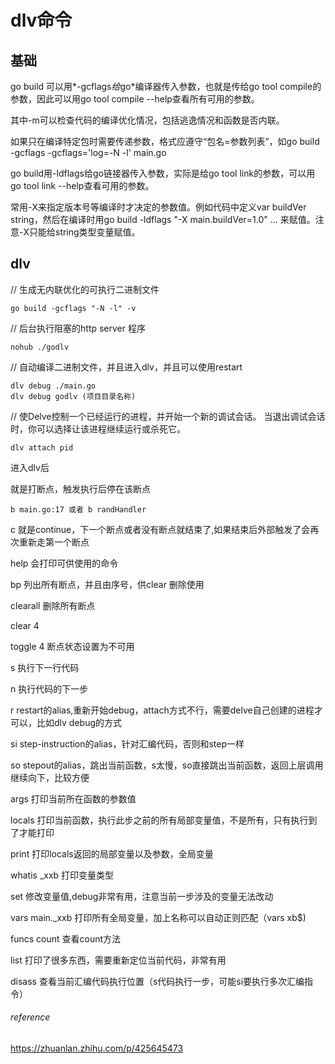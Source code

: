 # dlv命令

## 基础

go build 可以用*-gcflags*给*go*编译器传入参数，也就是传给go tool compile的参数，因此可以用go tool compile --help查看所有可用的参数。

其中-m可以检查代码的编译优化情况，包括逃逸情况和函数是否内联。

如果只在编译特定包时需要传递参数，格式应遵守“包名=参数列表”，如go build -gcflags -gcflags='log=-N -l' main.go

go build用-ldflags给go链接器传入参数，实际是给go tool link的参数，可以用go tool link --help查看可用的参数。

常用-X来指定版本号等编译时才决定的参数值。例如代码中定义var buildVer string，然后在编译时用go build -ldflags "-X main.buildVer=1.0" ... 来赋值。注意-X只能给string类型变量赋值。

## dlv

// 生成无内联优化的可执行二进制文件

```shell
go build -gcflags "-N -l" -v
```

// 后台执行阻塞的http server 程序

```shell
nohub ./godlv
```



// 自动编译二进制文件，并且进入dlv，并且可以使用restart

```shell
dlv debug ./main.go
dlv debug godlv (项目目录名称)
```



// 使Delve控制一个已经运行的进程，并开始一个新的调试会话。 当退出调试会话时，你可以选择让该进程继续运行或杀死它。

```shell
dlv attach pid
```

进入dlv后

就是打断点，触发执行后停在该断点

```shell
b main.go:17 或者 b randHandler
```

c 就是continue，下一个断点或者没有断点就结束了,如果结束后外部触发了会再次重新走第一个断点

help 会打印可供使用的命令

bp 列出所有断点，并且由序号，供clear 删除使用

clearall 删除所有断点

clear 4

toggle 4 断点状态设置为不可用

s 执行下一行代码

n 执行代码的下一步

r restart的alias,重新开始debug，attach方式不行，需要delve自己创建的进程才可以，比如dlv debug的方式

si step-instruction的alias，针对汇编代码，否则和step一样

so stepout的alias，跳出当前函数，s太慢，so直接跳出当前函数，返回上层调用继续向下，比较方便

args 打印当前所在函数的参数值

locals 打印当前函数，执行此步之前的所有局部变量值，不是所有，只有执行到了才能打印

print 打印locals返回的局部变量以及参数，全局变量

whatis _xxb 打印变量类型

set 修改变量值,debug非常有用，注意当前一步涉及的变量无法改动

vars main._xxb 打印所有全局变量，加上名称可以自动正则匹配（vars xb$)

funcs count 查看count方法

list 打印了很多东西，需要重新定位当前代码，非常有用

disass 查看当前汇编代码执行位置（s代码执行一步，可能si要执行多次汇编指令）



###### reference

https://zhuanlan.zhihu.com/p/425645473
